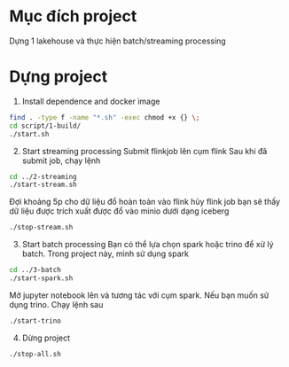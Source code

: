 # Mục đích project
Dựng 1 lakehouse và thực hiện batch/streaming processing
# Dựng project
1. Install dependence and docker image
```sh
find . -type f -name "*.sh" -exec chmod +x {} \;
cd script/1-build/
./start.sh
```
2. Start streaming processing
Submit flinkjob lên cụm flink
Sau khi đã submit job, chạy lệnh
```sh
cd ../2-streaming
./start-stream.sh
```
Đợi khoảng 5p cho dữ liệu đổ hoàn toàn vào flink hủy flink job bạn sẽ thấy dữ liệu được trích xuất được đổ vào minio dưới dạng iceberg
```sh
./stop-stream.sh
```
3. Start batch processing
Bạn có thể lựa chọn spark hoặc trino để xử lý batch. Trong project này, mình sử dụng spark
```sh
cd ../3-batch
./start-spark.sh
```
Mở jupyter notebook lên và tương tác với cụm spark.
Nếu bạn muốn sử dụng trino. Chạy lệnh sau
```sh
./start-trino
```
4. Dừng project
```sh
./stop-all.sh
```